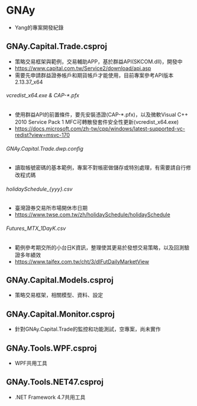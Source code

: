 # GNAy
* Yang的專案開發紀錄

## GNAy.Capital.Trade.csproj
* 策略交易框架與範例，交易輔助APP，基於群益API(SKCOM.dll)，開發中
* https://www.capital.com.tw/Service2/download/api.asp
* 需要先申請群益證券帳戶和期貨帳戶才能使用，目前專案參考API版本2.13.37_x64

###### vcredist_x64.exe & CAP-*.pfx
* 使用群益API的前置條件，要先安裝憑證(CAP-*.pfx)，以及微軟Visual C++ 2010 Service Pack 1 MFC可轉散發套件安全性更新(vcredist_x64.exe)
* https://docs.microsoft.com/zh-tw/cpp/windows/latest-supported-vc-redist?view=msvc-170

###### GNAy.Capital.Trade.dwp.config
* 讀取帳號密碼的基本範例，專案不對帳密做儲存或特別處理，有需要請自行修改程式碼

###### holidaySchedule_{yyy}.csv
* 臺灣證券交易所市場開休市日期
* https://www.twse.com.tw/zh/holidaySchedule/holidaySchedule

###### Futures_MTX_1DayK.csv
* 範例參考期交所的小台日K資訊，整理使其更易於發想交易策略，以及回測驗證多年績效
* https://www.taifex.com.tw/cht/3/dlFutDailyMarketView

## GNAy.Capital.Models.csproj
* 策略交易框架，相關模型、資料、設定

## GNAy.Capital.Monitor.csproj
* 針對GNAy.Capital.Trade的監控和功能測試，空專案，尚未實作

## GNAy.Tools.WPF.csproj
* WPF共用工具

## GNAy.Tools.NET47.csproj
* .NET Framework 4.7共用工具

